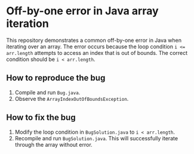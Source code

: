 # Off-by-one error in Java array iteration
This repository demonstrates a common off-by-one error in Java when iterating over an array.  The error occurs because the loop condition `i <= arr.length` attempts to access an index that is out of bounds.  The correct condition should be `i < arr.length`.

## How to reproduce the bug
1. Compile and run `Bug.java`.
2. Observe the `ArrayIndexOutOfBoundsException`.

## How to fix the bug
1. Modify the loop condition in `BugSolution.java` to `i < arr.length`.
2. Recompile and run `BugSolution.java`. This will successfully iterate through the array without error.
